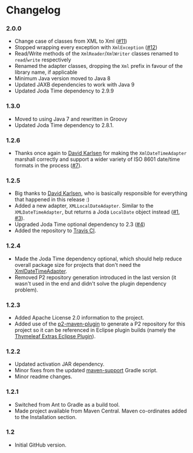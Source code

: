 
Changelog
=========

### 2.0.0
 - Change case of classes from XML to Xml
   ([#11](https://github.com/ultraq/jaxb-utilities/issues/11))
 - Stopped wrapping every exception with `XmlException`
   ([#12](https://github.com/ultraq/jaxb-utilities/issues/12))
 - Read/Write methods of the `XmlReader`/`XmlWriter` classes renamed to `read`/`write`
   respectively
 - Renamed the adapter classes, dropping the `Xml` prefix in favour of the
   library name, if applicable
 - Minimum Java version moved to Java 8
 - Updated JAXB dependencies to work with Java 9
 - Updated Joda Time dependency to 2.9.9

### 1.3.0
 - Moved to using Java 7 and rewritten in Groovy
 - Updated Joda Time dependency to 2.8.1.

### 1.2.6
 - Thanks once again to [David Karlsen](https://github.com/davidkarlsen) for
   making the `XmlDateTimeAdapter` marshall correctly and support a wider
   variety of ISO 8601 date/time formats in the process ([#7](https://github.com/ultraq/jaxb-utilities/pull/7)).

### 1.2.5
 - Big thanks to [David Karlsen](https://github.com/davidkarlsen), who is
   basically responsible for everything that happened in this release :)
 - Added a new adapter, `XMLLocalDateAdapter`.  Similar to the `XMLDateTimeAdapter`,
   but returns a Joda `LocalDate` object instead ([#1](https://github.com/ultraq/jaxb-utilities/issues/1),
   [#3](https://github.com/ultraq/jaxb-utilities/issues/3)).
 - Upgraded Joda Time optional dependency to 2.3 ([#4](https://github.com/ultraq/jaxb-utilities/issues/4))
 - Added the repository to [Travis CI](https://travis-ci.org/ultraq/jaxb-utilities).

### 1.2.4
 - Made the Joda Time dependency optional, which should help reduce overall
   package size for projects that don't need the [XmlDateTimeAdapter](#xmldatetimeadapter).
 - Removed P2 repository generation introduced in the last version (it wasn't
   used in the end and didn't solve the plugin dependency problem).

### 1.2.3
 - Added Apache License 2.0 information to the project.
 - Added use of the [p2-maven-plugin](https://github.com/reficio/p2-maven-plugin)
   to generate a P2 repository for this project so it can be referenced in
   Eclipse plugin builds (namely the [Thymeleaf Extras Eclipse Plugin](https://github.com/thymeleaf/thymeleaf-extras-eclipse-plugin)).

### 1.2.2
 - Updated activation JAR dependency.
 - Minor fixes from the updated [maven-support](https://github.com/ultraq/gradle-support)
   Gradle script.
 - Minor readme changes.

### 1.2.1
 - Switched from Ant to Gradle as a build tool.
 - Made project available from Maven Central.  Maven co-ordinates added to the
   Installation section.

### 1.2
 - Initial GitHub version.
